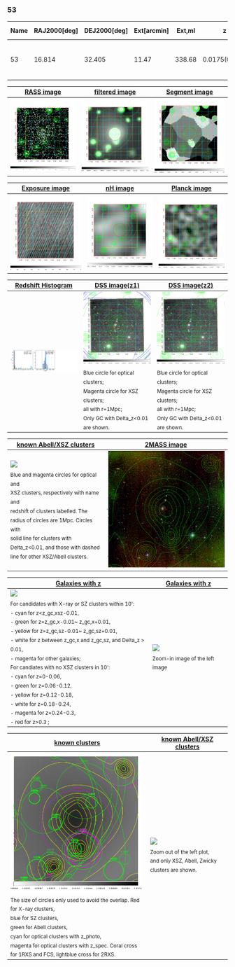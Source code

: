<div STYLE="page-break-after: always;"></div>

### 53

|Name|RAJ2000[deg]|DEJ2000[deg] |Ext[arcmin]| Ext,ml | z | z_src| C|GC(XSZ,Delta_z<0.01)| GC(OPT,Delta_z<0.01)|GC| R_sig[arcmin] | R500[arcmin] | R500[Mpc]| CRsig[c/s] | CR500[c/s] |L500[1E44 erg/s]|F500[1E-12 erg/s/cm^2]| M500[1E14 Msun]|Tx[keV]|Cnt_sig|Beta|Rc[arcmin]|Comment|Alias|
|---|---|---|---|---|---|------|---|--------|---------|----------|---|---|---|---|---|---|---|---|---|---|---|---|---|---|
|53| 16.814| 32.405| 11.47| 338.68| 0.0175(0.005)| z1, z_xsz| B| MCXC| N| C, F20, MCXC, N, SPI, W| 32.106| 27.532| 0.588| 0.808(0.071)| 0.789(0.069)| 0.082(0.004)| 11.823(0.631)| 0.59(0.02)| 1.55(0.03)| 490.6| 0.512(-0.009+0.018)| 7.073(-0.397+0.573)| -| k574|

|[RASS image](../image/53/53_img.pdf)|[filtered image](../image/53/53_fil.pdf)|[Segment image](../image/53/53_seg.pdf)|
|-------------------|--------------------|-------------------|
| <img src="../image/53/53_img.png" width="300">  | <img src="../image/53/53_fil.png" width="300">   | <img src="../image/53/53_seg.png" width="300">  |

|[Exposure image](../image/53/53_mex.pdf)| [nH image](../image/53/53_nh.pdf)| [Planck image](../image/53/53_p.pdf)|
|-------------------|--------------------|-------------------|
|<img src="../image/53/53_mex.png" width="300">   | <img src="../image/53/53_nh.png" width="300">    | <img src="../image/53/53_p.png" width="300"> |

|[Redshift Histogram](../image/53/53_zg.pdf) | [DSS image(z1)](../image/53/53_dss_z1.pdf)      |  [DSS image(z2)](../image/53/53_dss_z2.pdf)    |
|-------------------|--------------------|-------------------|
|<img src="../image/53/53_zg.png" width="300"> |<img src="../image/53/53_dss_z1.png" width="300"> <sub><br>Blue circle for optical clusters; <br>Magenta circle for XSZ clusters; <br>all with r=1Mpc; <br>Only GC with Delta_z<0.01 are shown. </sub>| <img src="../image/53/53_dss_z2.png" width="300"><sub><br>Blue circle for optical clusters; <br>Magenta circle for XSZ clusters; <br>all with r=1Mpc; <br>Only GC with Delta_z<0.01 are shown. </sub> |

|[known Abell/XSZ clusters](../image/53/53_m.pdf) | [2MASS image](../image/53/53_2mass.pdf)      |
|-------------------|-------------------|
|<img src=../image/53/53_m.png width="300"> <br><sub>Blue and magenta circles for optical and <br>XSZ clusters, respectively with name and <br>redshift of clusters labelled. The <br>radius of circles are 1Mpc. Circles with <br>solid line for clusters with <br>Delta_z<0.01, and those with dashed <br>line for other XSZ/Abell clusters.        </sub>|<img src="../image/53/53_2mass.png" width="300">  |

|[Galaxies with z](../image/53/53_opt_ned.pdf) |[Galaxies with z](../image/53/53_opt_ned_zoom.pdf) |
|-------------------|-------------------|
| <img src=../image/53/53_opt_ned.png width="300"> <br><sub> For candidates with X-ray or SZ clusters within 10': <br> - cyan for z<z_gc,xsz-0.01, <br> - green for z=z_gc,x-0.01~ z_gc,x+0.01, <br> - yellow for z=z_gc,sz-0.01~ z_gc,sz+0.01, <br> - white for z between z_gc,x and z_gc,sz, and Delta_z > 0.01, <br> - magenta for other galaxies; <br>For candiates with no XSZ clusters in 10': <br> - cyan for z=0-0.06, <br> - green for z=0.06-0.12, <br> - yellow for z=0.12-0.18, <br> - white for z=0.18-0.24, <br> - magenta for z=0.24-0.3, <br> - red for z>0.3 ;  </sub>|<img src=../image/53/53_opt_ned_zoom.png width="300">  <br><sub> Zoom-in image of the left image</sub>|

|[known clusters](../image/53/53_gc.pdf) |[known Abell/XSZ clusters](../image/53/53_gc_large.pdf) |
|-------------------|-------------------|
| <img src=../image/53/53_gc.png width="300"> <br><sub> The size of circles only used to avoid the overlap. Red for X-ray clusters, <br> blue for SZ clusters, <br> green for Abell clusters, <br> cyan for optical clusters with z_photo, <br> magenta for optical clusters with z_spec. Coral cross for 1RXS and FCS, lightblue cross for 2RXS. </sub>|<img src=../image/53/53_gc_large.png width="300"> <br><sub> Zoom out of the left plot, <br> and only XSZ, Abell, Zwicky clusters are shown. </sub> |



